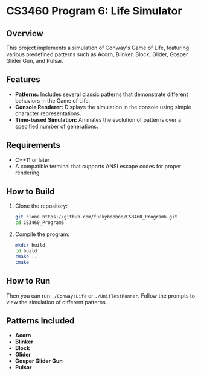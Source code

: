 # CS3460 Program 6: Life Simulator

## Overview
This project implements a simulation of Conway's Game of Life,
featuring various predefined patterns such as Acorn, Blinker, Block, Glider, Gosper Glider Gun, and Pulsar.

## Features
- **Patterns:** Includes several classic patterns that demonstrate different behaviors in the Game of Life.
- **Console Renderer:** Displays the simulation in the console using simple character representations.
- **Time-based Simulation:** Animates the evolution of patterns over a specified number of generations.

## Requirements
- C++11 or later
- A compatible terminal that supports ANSI escape codes for proper rendering.

## How to Build
1. Clone the repository:
   ```bash
   git clone https://github.com/funkybooboo/CS3460_Program6.git
   cd CS3460_Program6
   ```
2. Compile the program:
   ```bash
   mkdir build
   cd build
   cmake ..
   cmake
   ```

## How to Run
Then you can run `./ConwaysLife` or `./UnitTestRunner`.
Follow the prompts to view the simulation of different patterns.

## Patterns Included
- **Acorn**
- **Blinker**
- **Block**
- **Glider**
- **Gosper Glider Gun**
- **Pulsar**
